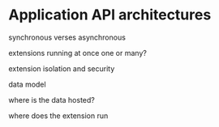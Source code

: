 # Application API architectures

synchronous verses asynchronous

extensions running at once one or many?

extension isolation and security

data model

where is the data hosted?

where does the extension run



